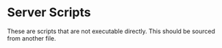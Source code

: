 # Server Scripts

These are scripts that are not executable directly. This should be sourced from another file.
